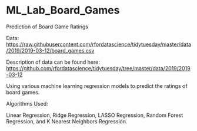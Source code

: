 # ML_Lab_Board_Games
Prediction of Board Game Ratings


Data: https://raw.githubusercontent.com/rfordatascience/tidytuesday/master/data/2019/2019-03-12/board_games.csv

Description of data can be found here: https://github.com/rfordatascience/tidytuesday/tree/master/data/2019/2019-03-12

Using various machine learning regression models to predict the ratings of board games.

Algorithms Used:

Linear Regression, Ridge Regression, LASSO Regression, Random Forest Regression, and K Nearest Neighbors Regression.
